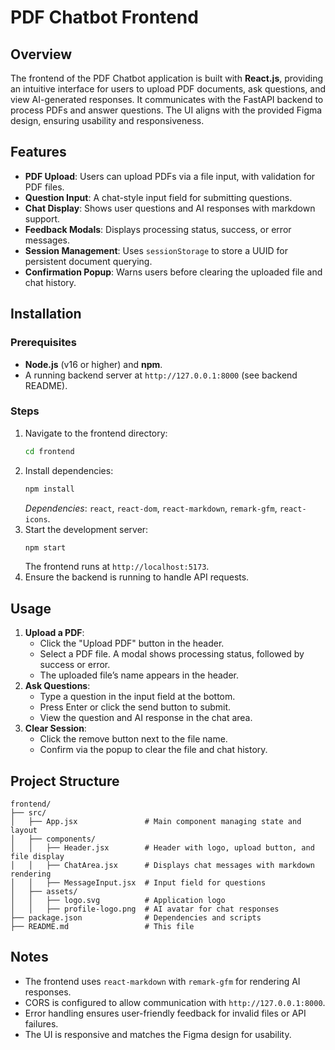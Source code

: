 # PDF Chatbot Frontend

## Overview
The frontend of the PDF Chatbot application is built with **React.js**, providing an intuitive interface for users to upload PDF documents, ask questions, and view AI-generated responses. It communicates with the FastAPI backend to process PDFs and answer questions. The UI aligns with the provided Figma design, ensuring usability and responsiveness.

## Features
- **PDF Upload**: Users can upload PDFs via a file input, with validation for PDF files.
- **Question Input**: A chat-style input field for submitting questions.
- **Chat Display**: Shows user questions and AI responses with markdown support.
- **Feedback Modals**: Displays processing status, success, or error messages.
- **Session Management**: Uses `sessionStorage` to store a UUID for persistent document querying.
- **Confirmation Popup**: Warns users before clearing the uploaded file and chat history.

## Installation
### Prerequisites
- **Node.js** (v16 or higher) and **npm**.
- A running backend server at `http://127.0.0.1:8000` (see backend README).

### Steps
1. Navigate to the frontend directory:
   ```bash
   cd frontend
   ```
2. Install dependencies:
   ```bash
   npm install
   ```
   *Dependencies*: `react`, `react-dom`, `react-markdown`, `remark-gfm`, `react-icons`.
3. Start the development server:
   ```bash
   npm start
   ```
   The frontend runs at `http://localhost:5173`.
4. Ensure the backend is running to handle API requests.

## Usage
1. **Upload a PDF**:
   - Click the "Upload PDF" button in the header.
   - Select a PDF file. A modal shows processing status, followed by success or error.
   - The uploaded file’s name appears in the header.
2. **Ask Questions**:
   - Type a question in the input field at the bottom.
   - Press Enter or click the send button to submit.
   - View the question and AI response in the chat area.
3. **Clear Session**:
   - Click the remove button next to the file name.
   - Confirm via the popup to clear the file and chat history.

## Project Structure
```
frontend/
├── src/
│   ├── App.jsx               # Main component managing state and layout
│   ├── components/
│   │   ├── Header.jsx        # Header with logo, upload button, and file display
│   │   ├── ChatArea.jsx      # Displays chat messages with markdown rendering
│   │   ├── MessageInput.jsx  # Input field for questions
│   ├── assets/
│   │   ├── logo.svg          # Application logo
│   │   ├── profile-logo.png  # AI avatar for chat responses
├── package.json              # Dependencies and scripts
├── README.md                 # This file
```

## Notes
- The frontend uses `react-markdown` with `remark-gfm` for rendering AI responses.
- CORS is configured to allow communication with `http://127.0.0.1:8000`.
- Error handling ensures user-friendly feedback for invalid files or API failures.
- The UI is responsive and matches the Figma design for usability.
